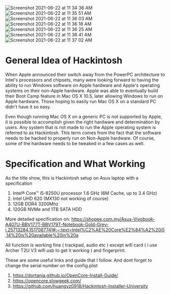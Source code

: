 ![Screenshot 2021-06-22 at 11 34 36 AM](https://user-images.githubusercontent.com/86243750/122859451-a25f5a80-d34e-11eb-8802-4e22dbe450b4.png)
![Screenshot 2021-06-22 at 11 35 51 AM](https://user-images.githubusercontent.com/86243750/122859457-a5f2e180-d34e-11eb-8a3b-7a6a5cb6c6f3.png)
![Screenshot 2021-06-22 at 11 36 03 AM](https://user-images.githubusercontent.com/86243750/122859463-a7240e80-d34e-11eb-99ee-2485d32f3504.png)
![Screenshot 2021-06-22 at 11 36 18 AM](https://user-images.githubusercontent.com/86243750/122859464-a8553b80-d34e-11eb-99c2-a45fadb9a566.png)
![Screenshot 2021-06-22 at 11 36 25 AM](https://user-images.githubusercontent.com/86243750/122859468-a8edd200-d34e-11eb-83f4-f7f77e3d575e.png)
![Screenshot 2021-06-22 at 11 36 41 AM](https://user-images.githubusercontent.com/86243750/122859471-aa1eff00-d34e-11eb-8384-8abf424483c8.png)
![Screenshot 2021-06-22 at 11 37 02 AM](https://user-images.githubusercontent.com/86243750/122859474-aab79580-d34e-11eb-9021-85b743c22d4d.png)

# General Idea of Hackintosh
When Apple announced their switch away from the PowerPC architecture to Intel's processors and chipsets, many were looking forward to having the ability to run Windows software on Apple hardware and Apple's operating systems on their non-Apple hardware. Apple was able to eventually build their Boot Camp feature in Mac OS X 10.5, later allowing Windows to run on Apple hardware. Those hoping to easily run Mac OS X on a standard PC didn't have it so easy.

Even though running Mac OS X on a generic PC is not supported by Apple, it is possible to accomplish given the right hardware and determination by users. Any system that is not made to run the Apple operating system is referred to as Hackintosh. This term comes from the fact that the software needs to be hacked to properly run on Non-Apple hardware. Of course, some of the hardware needs to be tweaked in a few cases as well.

# Specification and What Working
As the title show, this is Hackintosh setup on Asus laptop with a specification
1) Intel® Core™ i5-8250U processor 1.6 GHz (6M Cache, up to 3.4 GHz)
2) Intel UHD 620 (MX130 not working of course)
3) 12GB DDR4 3200Mhz
4) 120GB NVMe and 1TB SATA HDD

More detailed specification on:
https://shopee.com.my/Asus-Vivobook-A407U-BBV177T-BBV179T-Notebook-Gold-Grey-i.25713284.1517087741#:~:text=Intel%C2%AE%20Core%E2%84%A2%20i5,14%20is%20available%20in%20a

All function is working fine ( trackpad, audio etc ) except wifi card ( i use Archer T2U V3 wifi usb to get it working ) and fingerprint.

These are some useful links and guide that I follow. And dont forget to change the serial number on the config.plist
1) https://dortania.github.io/OpenCore-Install-Guide/
2) https://opencore.slowgeek.com/
3) https://github.com/huangyz0918/Hackintosh-Installer-University

